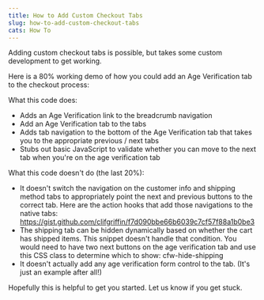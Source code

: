 ```yaml
---
title: How to Add Custom Checkout Tabs
slug: how-to-add-custom-checkout-tabs
cats: How To
---
```



  <p>
    Adding custom checkout tabs is possible, but takes some custom development to get working.
  </p>
  <p>
    Here is a 80% working demo of how you could add an Age Verification tab to the checkout process:
  </p>
  <script src="https://gist.github.com/clifgriffin/dbf6a26b2ee82787eac9a837f96f45d3.js" type="text/javascript"></script>
  <p>
    What this code does:
  </p>
  <ul>
    <li>Adds an Age Verification link to the breadcrumb navigation
    </li>
    <li>Add an Age Verification tab to the tabs
    </li>
    <li>Adds tab navigation to the bottom of the Age Verification tab that takes you to the appropriate previous / next tabs
    </li>
    <li>Stubs out basic JavaScript to validate whether you can move to the next tab when you're on the age verification tab
    </li>
  </ul>
  <p>
    What this code doesn't do (the last 20%):
  </p>
  <ul>
    <li>It doesn't switch the navigation on the customer info and shipping method tabs to appropriately point the next and previous buttons to the correct tab. Here are the action hooks that add those navigations to the native tabs: <a href="https://gist.github.com/clifgriffin/f7d090bbe66b6039c7cf57f88a1b0be3">https://gist.github.com/clifgriffin/f7d090bbe66b6039c7cf57f88a1b0be3</a>
    </li>
    <li>The shipping tab can be hidden dynamically based on whether the cart has shipped items. This snippet doesn't handle that condition. You would need to have two next buttons on the age verification tab and use this CSS class to determine which to show:&nbsp;cfw-hide-shipping
    </li>
    <li>It doesn't actually add any age verification form control to the tab. (It's just an example after all!)
    </li>
  </ul>
  <p>
    Hopefully this is helpful to get you started. Let us know if you get stuck.
  </p>

